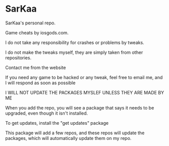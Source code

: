 # SarKaa
SarKaa's personal repo.

Game cheats by iosgods.com.

I do not take any responsibility for crashes or problems by tweaks.

I do not make the tweaks myself, they are simply taken from other repositories.

Contact me from the website

If you need any game to be hacked or any tweak, feel free to email me, and I will respond as soon as possible

I WILL NOT UPDATE THE PACKAGES MYSLEF UNLESS THEY ARE MADE BY ME

When you add the repo, you will see a package that says it needs to be upgraded, even though it isn't installed.

To get updates, install the "get updates" package

This package will add a few repos, and these repos will update the packages, which will automatically update them on my repo.
